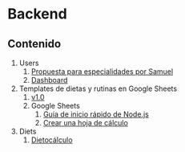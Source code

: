 # Backend

## Contenido

1. Users
   1. [Propuesta para especialidades por Samuel](./2.1.%20Users/propuestaParaEspecialidadesPorSamuel.md)
   2. [Dashboard](./2.1.%20Users/dashboard.md)
2. Templates de dietas y rutinas en Google Sheets
   1. [v1.0](https://drive.google.com/drive/folders/1k8ewAPPuL3iLdtA_D-K657mLd6s_fZ8F?hl=es)
   2. Google Sheets
      1. [Guía de inicio rápido de Node.js](https://developers.google.com/sheets/api/quickstart/nodejs?hl=es_419)
      2. [Crear una hoja de cálculo](https://developers.google.com/sheets/api/guides/create?hl=es_419)
3. Diets
   1. [Dietocálculo](./2.2.%20Diets/dietCalculation.md)
